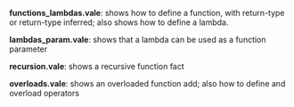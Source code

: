 **functions_lambdas.vale**: shows how to define a function, with return-type or return-type inferred; also shows how to define a lambda.

**lambdas_param.vale**: shows that a lambda can be used as a function parameter

**recursion.vale**: shows a recursive function fact

**overloads.vale**: shows an overloaded function add; also how to define and overload operators
